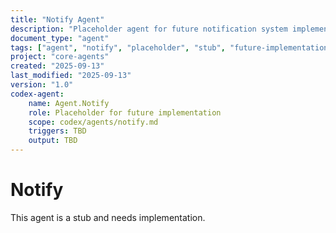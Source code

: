 ```yaml
---
title: "Notify Agent"
description: "Placeholder agent for future notification system implementation"
document_type: "agent"
tags: ["agent", "notify", "placeholder", "stub", "future-implementation"]
project: "core-agents"
created: "2025-09-13"
last_modified: "2025-09-13"
version: "1.0"
codex-agent:
    name: Agent.Notify
    role: Placeholder for future implementation
    scope: codex/agents/notify.md
    triggers: TBD
    output: TBD
---
```


# Notify

This agent is a stub and needs implementation.

